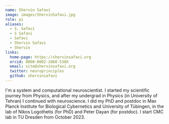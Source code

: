 ```yaml
---
name: Shervin Safavi
image: images/ShervinSafavi.jpg
role: pi
aliases:
  - S. Safavi
  - S Safavi
  - Safavi
  - Shervin Safavi
  - Shervin
links:
  home-page: https://shervinsafavi.org
  orcid: 0000-0002-2868-530X
  email: site@shervinsafavi.org
  twitter: neuroprinciples
  github: shervinsafavi
---
```


I'm a system and computational neuroscientist. I started my scientific journey from Physics, and after my undergrad in Physics (in University of Tehran) I continued with neuroscience. I did my PhD and postdoc in Max Planck Institute for Biological Cybernetics and University of Tübingen, in the lab of Nikos Logothetis (for PhD) and Peter Dayan (for postdoc). I start CMC lab in TU Dresden from October 2023.
